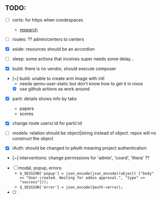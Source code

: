
## TODO:

- [ ] certs: for https when condespaces
  - [research](https://github.com/BirgerK/docker-apache-letsencrypt)
- [ ] routes: ?? admin/centers to centers

- [X] aside: resources should be an accordion
- [ ] sleep: some actions that involves super needs some delay...

- [X] build: there is no vendor, should execute composer
- [~] build: unable to create arm image with intl
  - needs qemu-user-static but don't know how to get it in nixos
  - [X] use github actions as work around

- [X] parti: details shows info by tabs
  - papers
  - scores

- [X] change route users/:id for parti/:id
- [ ] models: relation should be object|string instead of object. repos will no construct the object

- [X] iAuth: should be changed to pAuth meaning project authentication
- [~] interventions: change permissions for 'admin', 'coord', 'thera' ??

- [ ] modal, popup, errors:
  - `$_SESSION['popup'] = json_encode(json_encode((object) ["body" => "User created. Waiting for admin approval.", "type" => "success"]));`
  - `$_SESSION['error'] = json_encode($auth->error);`
- [ ]
